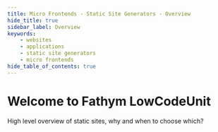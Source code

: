 ```yaml
---
title: Micro Frontends - Static Site Generators - Overview
hide_title: true
sidebar_label: Overview
keywords:
    - websites
    - applications
    - static site generators
    - micro frontends
hide_table_of_contents: true
---
```


# Welcome to Fathym LowCodeUnit

High level overview of static sites, why and when to choose which?
